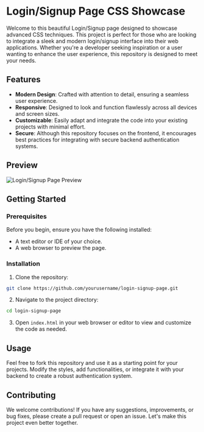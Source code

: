 # Login/Signup Page CSS Showcase

Welcome to this beautiful Login/Signup page designed to showcase advanced CSS techniques. This project is perfect for those who are looking to integrate a sleek and modern login/signup interface into their web applications. Whether you're a developer seeking inspiration or a user wanting to enhance the user experience, this repository is designed to meet your needs.

## Features

- **Modern Design**: Crafted with attention to detail, ensuring a seamless user experience.
- **Responsive**: Designed to look and function flawlessly across all devices and screen sizes.
- **Customizable**: Easily adapt and integrate the code into your existing projects with minimal effort.
- **Secure**: Although this repository focuses on the frontend, it encourages best practices for integrating with secure backend authentication systems.

## Preview

![Login/Signup Page Preview](https://i.ibb.co/JdCh7r6/login.jpg)

## Getting Started

### Prerequisites

Before you begin, ensure you have the following installed:

- A text editor or IDE of your choice.
- A web browser to preview the page.

### Installation

1. Clone the repository:

```bash
git clone https://github.com/yourusername/login-signup-page.git
```

2. Navigate to the project directory:

```bash
cd login-signup-page
```

3. Open `index.html` in your web browser or editor to view and customize the code as needed.

## Usage

Feel free to fork this repository and use it as a starting point for your projects. Modify the styles, add functionalities, or integrate it with your backend to create a robust authentication system.

## Contributing

We welcome contributions! If you have any suggestions, improvements, or bug fixes, please create a pull request or open an issue. Let's make this project even better together.
